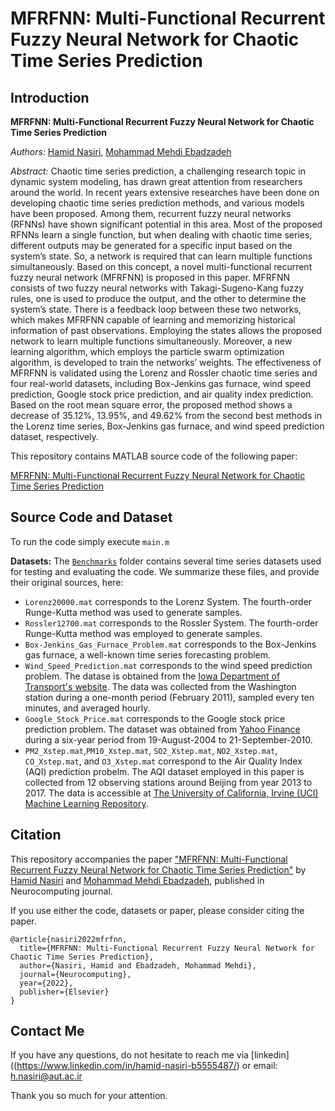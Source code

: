 # MFRFNN: Multi-Functional Recurrent Fuzzy Neural Network for Chaotic Time Series Prediction

## Introduction

**MFRFNN: Multi-Functional Recurrent Fuzzy Neural Network for Chaotic Time Series Prediction**

*Authors:* [Hamid Nasiri](https://www.linkedin.com/in/hamid-nasiri-b5555487/), [Mohammad Mehdi Ebadzadeh](https://www.linkedin.com/in/mehdi-ebadzadeh-28bb3b35/)

*Abstract:* Chaotic time series prediction, a challenging research topic in dynamic system modeling, has drawn great attention from researchers around the world. In recent years extensive researches have been done on developing chaotic time series prediction methods, and various models have been proposed. Among them, recurrent fuzzy neural networks (RFNNs) have shown significant potential in this area. Most of the proposed RFNNs learn a single function, but when dealing with chaotic time series, different outputs may be generated for a specific input based on the system’s state. So, a network is required that can learn multiple functions simultaneously. Based on this concept, a novel multi-functional recurrent fuzzy neural network (MFRFNN) is proposed in this paper. MFRFNN consists of two fuzzy neural networks with Takagi-Sugeno-Kang fuzzy rules, one is used to produce the output, and the other to determine the system’s state. There is a feedback loop between these two networks, which makes MFRFNN capable of learning and memorizing historical information of past observations. Employing the states allows the proposed network to learn multiple functions simultaneously. Moreover, a new learning algorithm, which employs the particle swarm optimization algorithm, is developed to train the networks’ weights. The effectiveness of MFRFNN is validated using the Lorenz and Rossler chaotic time series and four real-world datasets, including Box-Jenkins gas furnace, wind speed prediction, Google stock price prediction, and air quality index prediction. Based on the root mean square error, the proposed method shows a decrease of 35.12%, 13.95%, and 49.62% from the second best methods in the Lorenz time series, Box-Jenkins gas furnace, and wind speed prediction dataset, respectively.

This repository contains MATLAB source code of the following paper:

[MFRFNN: Multi-Functional Recurrent Fuzzy Neural Network for Chaotic Time Series Prediction](https://www.sciencedirect.com/science/article/pii/S0925231222010074)

## Source Code and Dataset

To run the code simply execute `main.m`

**Datasets:** 
The [`Benchmarks`](Benchmarks/) folder contains several time series datasets used for testing and evaluating the code. We summarize these files, and provide their original sources, here:

+ `Lorenz20000.mat` corresponds to the Lorenz System. The fourth-order Runge-Kutta method was used to generate samples.
+ `Rossler12700.mat` corresponds to the Rossler System. The fourth-order Runge-Kutta method was employed to generate samples.
+ `Box-Jenkins_Gas_Furnace_Problem.mat` corresponds to the Box-Jenkins gas furnace, a well-known time series forecasting problem.
+ `Wind_Speed_Prediction.mat` corresponds to the wind speed prediction problem. The datase is obtained from the [Iowa Department of Transport's website](http://mesonet.agron.iastate.edu/request/awos/1min.php). The data was collected from the Washington station during a one-month period (February 2011), sampled every ten minutes, and averaged hourly.
+ `Google_Stock_Price.mat` corresponds to the Google stock price prediction problem. The dataset was obtained from [Yahoo Finance](http://finance.yahoo.com) during a six-year period from 19-August-2004 to 21-September-2010.
+ `PM2_Xstep.mat`,`PM10_Xstep.mat`, `SO2_Xstep.mat`, `NO2_Xstep.mat`, `CO_Xstep.mat`, and `O3_Xstep.mat` correspond to the Air Quality Index (AQI) prediction probelm. The AQI dataset employed in this paper is collected from 12 observing stations around Beijing from year 2013 to 2017. The data is accessible at [The University of California, Irvine (UCI) Machine Learning Repository](https://archive.ics.uci.edu/ml/datasets/Beijing+Multi-Site+Air-Quality+Data).

## Citation

This repository accompanies the paper ["MFRFNN: Multi-Functional Recurrent Fuzzy Neural Network for Chaotic Time Series Prediction"](https://www.sciencedirect.com/science/article/pii/S0925231222010074) by [Hamid Nasiri](https://www.linkedin.com/in/hamid-nasiri-b5555487/) and [Mohammad Mehdi Ebadzadeh](https://www.linkedin.com/in/mehdi-ebadzadeh-28bb3b35/), published in Neurocomputing journal.

If you use either the code, datasets or paper, please consider citing the paper.

```
@article{nasiri2022mfrfnn,
  title={MFRFNN: Multi-Functional Recurrent Fuzzy Neural Network for Chaotic Time Series Prediction},
  author={Nasiri, Hamid and Ebadzadeh, Mohammad Mehdi},
  journal={Neurocomputing},
  year={2022},
  publisher={Elsevier}
}
```

## Contact Me

If you have any questions, do not hesitate to reach me via [linkedin]((https://www.linkedin.com/in/hamid-nasiri-b5555487/) or email: h.nasiri@aut.ac.ir

Thank you so much for your attention.

